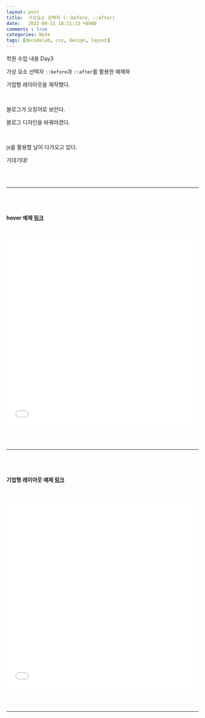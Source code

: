 ```yaml
---
layout: post
title:  가상요소 선택자 (::before, ::after)
date:   2022-09-21 18:21:23 +0900
comments : true
categories: Note
tags: [decodelab, css, design, layout]
---
```


학원 수업 내용 Day3

가상 요소 선택자 `::before`과 `::after`를 활용한 예제와

기업형 레이아웃을 제작했다.

<br>

블로그가 오징어로 보인다.

블로그 디자인을 바꿔야겠다.

<br>

js를 활용할 날이 다가오고 있다.

기대기대!

<br><br>
<hr>
<br><br>

#### hover 예제 [링크](/decodelab/220921/hover/)

<br>

<iframe src='/decodelab/220921/hover/' frameborder='0' width='100%' height='500px'></iframe>

<br><br>
<hr>
<br><br>

#### 기업형 레이아웃 예제 [링크](/decodelab/220921/layout_practice1/)

<br>

<iframe src='/decodelab/220921/layout_practice1/' frameborder='0' width='100%' height='500px'></iframe>

<br><br>
<hr>
<br><br>